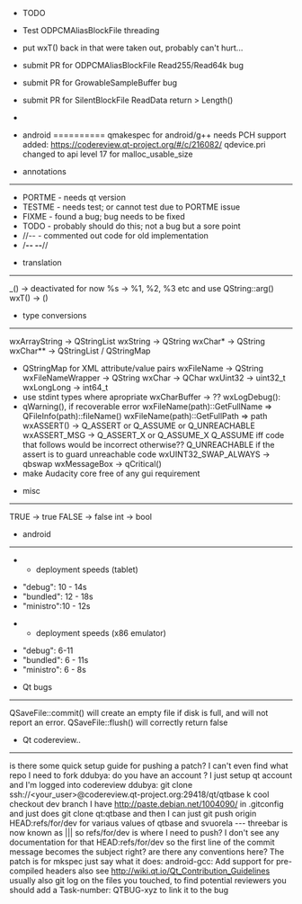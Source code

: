 
* TODO
- Test ODPCMAliasBlockFile threading

- put wxT() back in that were taken out, probably can't hurt...
- submit PR for ODPCMAliasBlockFile Read255/Read64k bug
- submit PR for GrowableSampleBuffer bug
- submit PR for SilentBlockFile ReadData return > Length()
-

* android
==========
qmakespec for android/g++ needs PCH support added: https://codereview.qt-project.org/#/c/216082/
qdevice.pri changed to api level 17 for malloc_usable_size

* annotations
-----------
- PORTME - needs qt version
- TESTME - needs test; or cannot test due to PORTME issue
- FIXME  - found a bug; bug needs to be fixed
- TODO   - probably should do this; not a bug but a sore point
- //--   - commented out code for old implementation
- /**-- --**//

* translation
-------------
_() -> deactivated for now
%s -> %1, %2, %3 etc and use QString::arg()
wxT() -> ()


* type conversions
----------------
wxArrayString -> QStringList
wxString -> QString
wxChar* -> QString
wxChar** -> QStringList / QStringMap
   - QStringMap for XML attribute/value pairs
wxFileName -> QString
wxFileNameWrapper -> QString
wxChar -> QChar
wxUint32 -> uint32_t
wxLongLong -> int64_t
   - use stdint types where apropriate
wxCharBuffer -> ??
wxLogDebug():
   - qWarning(), if recoverable error
wxFileName(path)::GetFullName => QFileInfo(path)::fileName()
wxFileName(path)::GetFullPath => path
wxASSERT() -> Q_ASSERT or Q_ASSUME or Q_UNREACHABLE
wxASSERT_MSG -> Q_ASSERT_X or Q_ASSUME_X
   Q_ASSUME iff code that follows would be incorrect otherwise??
   Q_UNREACHABLE if the assert is to guard unreachable code
wxUINT32_SWAP_ALWAYS -> qbswap
wxMessageBox -> qCritical()
   - make Audacity core free of any gui requirement

* misc
--------------
TRUE -> true
FALSE -> false
int -> bool


* android
---------------
* * deployment speeds (tablet)
- "debug":   10 - 14s
- "bundled": 12 - 18s
- "ministro":10 - 12s

* * deployment speeds (x86 emulator)
- "debug": 6-11
- "bundled":  6 - 11s
- "ministro": 6 - 8s


* Qt bugs
----------------
QSaveFile::commit() will create an empty file if disk is full,
and will not report an error. QSaveFile::flush() will correctly return false

* Qt codereview..
----------------
<ddubya> is there some quick setup guide for pushing a patch? I can't even find what repo I need to fork
<svuorela> ddubya: do you have an account ?
<ddubya> I just setup qt account and I'm logged into codereview
<sergio> ddubya: git clone ssh://<your_user>@codereview.qt-project.org:29418/qt/qtbase
<ddubya> k cool
<sergio> checkout dev branch
<svuorela> I have http://paste.debian.net/1004090/ in .gitconfig and just does git clone qt:qtbase  and then I can just git push origin HEAD:refs/for/dev
 for variaus values of qtbase and svuorela
--- threebar is now known as |||
<ddubya> so refs/for/dev is where I need to push? I don't see any documentation for that
<sergio> HEAD:refs/for/dev
<ddubya> so the first line of the commit message becomes the subject right? are there any conventions here? The patch is for mkspec
<sergio> just say what it does: android-gcc: Add support for pre-compiled headers
 also see http://wiki.qt.io/Qt_Contribution_Guidelines
 usually also git log on the files you touched, to find potential reviewers
 you should add a Task-number: QTBUG-xyz to link it to the bug



